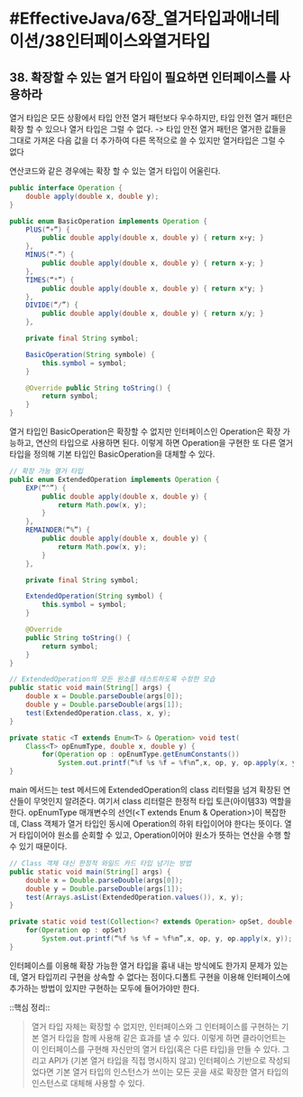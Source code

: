 # #EffectiveJava/6장_열거타입과애너테이션/38인터페이스와열거타입

## 38. 확장할 수 있는 열거 타입이 필요하면 인터페이스를 사용하라

열거 타입은 모든 상황에서 타입 안전 열거 패턴보다 우수하지만, 타입 안전 열거 패턴은 확장 할 수 있으나 열거 타입은 그럴 수 없다.
-> 타입 안전 열거 패턴은 열거한 값들을 그대로 가져온 다음 값을 더 추가하여 다른 목적으로 쓸 수 있지만 열거타입은 그럴 수 없다

연산코드와 같은 경우에는 확장 할 수 있는 열거 타입이 어울린다.
```java
public interface Operation {
	double apply(double x, double y);
}

public enum BasicOperation implements Operation {
	PlUS(“+”) {
		public double apply(double x, double y) { return x+y; }
	},
	MINUS(“-”) {
		public double apply(double x, double y) { return x-y; }
	},
	TIMES(“*”) {
		public double apply(double x, double y) { return x*y; }
	},
	DIVIDE(“/”) {
		public double apply(double x, double y) { return x/y; }
	},

	private final String symbol;

	BasicOperation(String symbole) {
		this.symbol = symbol;
	}

	@Override public String toString() {
		return symbol;
	}
}
```

열거 타입인 BasicOperation은 확장할 수 없지만 인터페이스인 Operation은 확장 가능하고, 연산의 타입으로 사용하면 된다. 이렇게 하면 Operation을 구현한 또 다른 열거 타입을 정의해 기본 타입인 BasicOperation을 대체할 수 있다.

```java
// 확장 가능 열거 타입
public enum ExtendedOperation implements Operation {
	EXP(“^”) {
		public double apply(double x, double y) {
			return Math.pow(x, y);
		}
	},
	REMAINDER(“%”) {
		public double apply(double x, double y) {
			return Math.pow(x, y);
		}
	},

	private final String symbol;

	ExtendedOperation(String symbol) {
		this.symbol = symbol;
	}

	@Override
	public String toString() {
		return symbol;
	}
}
```

```java
// ExtendedOperation의 모든 원소를 테스트하도록 수정한 모습
public static void main(String[] args) {
	double x = Double.parseDouble(args[0]);
	double y = Double.parseDouble(args[1]);
	test(ExtendedOperation.class, x, y);
}

private static <T extends Enum<T> & Operation> void test(
	Class<T> opEnumType, double x, double y) {
		for(Operation op : opEnumType.getEnumConstants())
			System.out.printf(“%f %s %f = %f%n”,x, op, y, op.apply(x, y));
}
```

main 메서드는 test 메서드에 ExtendedOperation의 class 리터럴을 넘겨 확장된 연산들이 무엇인지 알려준다. 여기서 class 리터럴은 한정적 타입 토큰(아이템33) 역할을 한다. opEnumType 매개변수의 선언(<T extends Enum<T> & Operation>)이 복잡한데, Class 객체가 열거 타입인 동시에 Operation의 하위 타입이어야 한다는 뜻이다. 열거 타입이어야 원소를 순회할 수 있고, Operation이어야 원소가 뜻하는 연산을 수행 할 수 있기 때문이다. 

```java
// Class 객체 대신 한정적 와일드 카드 타입 넘기는 방법
public static void main(String[] args) {
	double x = Double.parseDouble(args[0]);
	double y = Double.parseDouble(args[1]);
	test(Arrays.asList(ExtendedOperation.values()), x, y);
}

private static void test(Collection<? extends Operation> opSet, double x, double y) {
	for(Operation op : opSet) 
		System.out.printf(“%f %s %f = %f%n”,x, op, y, op.apply(x, y));
}
```


인터페이스를 이용해 확장 가능한 열거 타입을 흉내 내는 방식에도 한가지 문제가 있는데, 열거 타입끼리 구현을 상속할 수 없다는 점이다.디폴트 구현을 이용해 인터페이스에 추가하는 방법이 있지만 구현하는 모두에 들어가야만 한다.


::핵심 정리:: 

> 열거 타입 자체는 확장할 수 없지만, 인터페이스와 그 인터페이스를 구현하는 기본 열거 타입을 함께 사용해 같은 효과를 낼 수 있다. 이렇게 하면 클라이언트는 이 인터페이스를 구현해 자신만의 열거 타입(혹은 다른 타입)을 만들 수 있다. 그리고 API가 (기본 열거 타입을 직접 명시하지 않고) 인터페이스 기반으로 작성되었다면 기본 열거 타입의 인스턴스가 쓰이는 모든 곳을 새로 확장한 열거 타입의 인스턴스로 대체해 사용할 수 있다.




